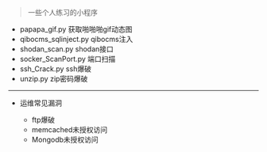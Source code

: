 > 一些个人练习的小程序

- papapa_gif.py 获取啪啪啪gif动态图
- qibocms_sqlinject.py  qibocms注入
- shodan_scan.py  shodan接口
- socker_ScanPort.py  端口扫描
- ssh_Crack.py  ssh爆破
- unzip.py  zip密码爆破

---

* 运维常见漏洞

    - ftp爆破
    - memcached未授权访问
    - Mongodb未授权访问
